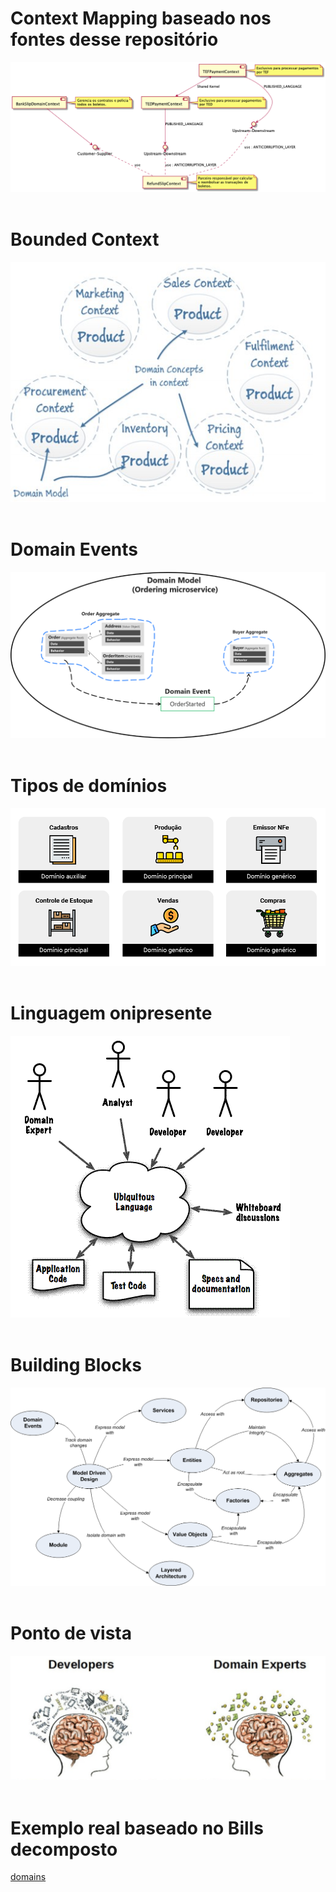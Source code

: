 # Context Mapping baseado nos fontes desse repositório<br>
![Image](../assets/picpay-contextmapper-finance_ContextMap.puml.png?raw=true)<br><br>

# Bounded Context<br>
![Image](../assets/BoundedContext.jpg?raw=true)<br><br>

# Domain Events<br>
![Image](../assets/domain_event.png?raw=true)<br><br>

# Tipos de domínios<br>
![Image](../assets/domains_and_subdomains.png?raw=true)<br><br>

# Linguagem onipresente<br>
![Image](../assets/ubiquitous_language.gif?raw=true)<br><br>

# Building Blocks<br>
![Image](../assets/building-blocks.png?raw=true)<br><br>

# Ponto de vista<br>
![Image](../assets/point_of_view_among_placeholders.png?raw=true)<br><br>

# Exemplo real baseado no Bills decomposto<br>
[domains](domains)